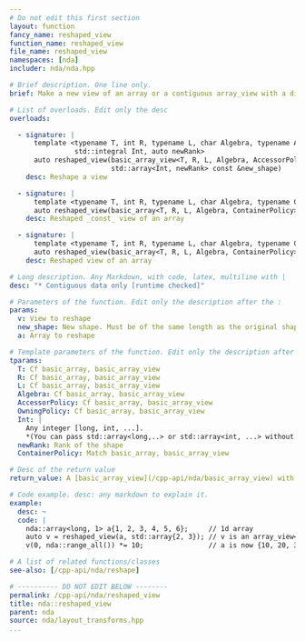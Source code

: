 ```yaml
---
# Do not edit this first section
layout: function
fancy_name: reshaped_view
function_name: reshaped_view
file_name: reshaped_view
namespaces: [nda]
includer: nda/nda.hpp

# Brief description. One line only.
brief: Make a new view of an array or a contiguous array_view with a different shape.

# List of overloads. Edit only the desc
overloads:

  - signature: |
      template <typename T, int R, typename L, char Algebra, typename AccessorPolicy, typename OwningPolicy,
                std::integral Int, auto newRank>
      auto reshaped_view(basic_array_view<T, R, L, Algebra, AccessorPolicy, OwningPolicy> v,
                         std::array<Int, newRank> const &new_shape)
    desc: Reshape a view

  - signature: |
      template <typename T, int R, typename L, char Algebra, typename ContainerPolicy, std::integral Int, auto newRank>
      auto reshaped_view(basic_array<T, R, L, Algebra, ContainerPolicy> const &a, std::array<Int, newRank> const &new_shape)
    desc: Reshaped _const_ view of an array

  - signature: |
      template <typename T, int R, typename L, char Algebra, typename ContainerPolicy, std::integral Int, auto newRank>
      auto reshaped_view(basic_array<T, R, L, Algebra, ContainerPolicy> &a, std::array<Int, newRank> const &new_shape)
    desc: Reshaped view of an array

# Long description. Any Markdown, with code, latex, multiline with |
desc: "* Contiguous data only [runtime checked]"

# Parameters of the function. Edit only the description after the :
params:
  v: View to reshape
  new_shape: New shape. Must be of the same length as the original shape.
  a: Array to reshape

# Template parameters of the function. Edit only the description after the :
tparams:
  T: Cf basic_array, basic_array_view
  R: Cf basic_array, basic_array_view
  L: Cf basic_array, basic_array_view
  Algebra: Cf basic_array, basic_array_view
  AccessorPolicy: Cf basic_array, basic_array_view
  OwningPolicy: Cf basic_array, basic_array_view
  Int: |
    Any integer [long, int, ...].
    *(You can pass std::array<long,..> or std::array<int, ...> without thinking about it.*)
  newRank: Rank of the shape
  ContainerPolicy: Match basic_array, basic_array_view

# Desc of the return value
return_value: A [basic_array_view](/cpp-api/nda/basic_array_view) with the same `T`, Policies, but new shape and rank.

# Code example. desc: any markdown to explain it.
example:
  desc: ~
  code: |
    nda::array<long, 1> a{1, 2, 3, 4, 5, 6};     // 1d array
    auto v = reshaped_view(a, std::array{2, 3}); // v is an array_view<long,2> of size 2 x 3
    v(0, nda::range_all()) *= 10;                // a is now {10, 20, 30, 4, 5, 6}

# A list of related functions/classes
see-also: [/cpp-api/nda/reshape]

# ---------- DO NOT EDIT BELOW --------
permalink: /cpp-api/nda/reshaped_view
title: nda::reshaped_view
parent: nda
source: nda/layout_transforms.hpp
...
```


